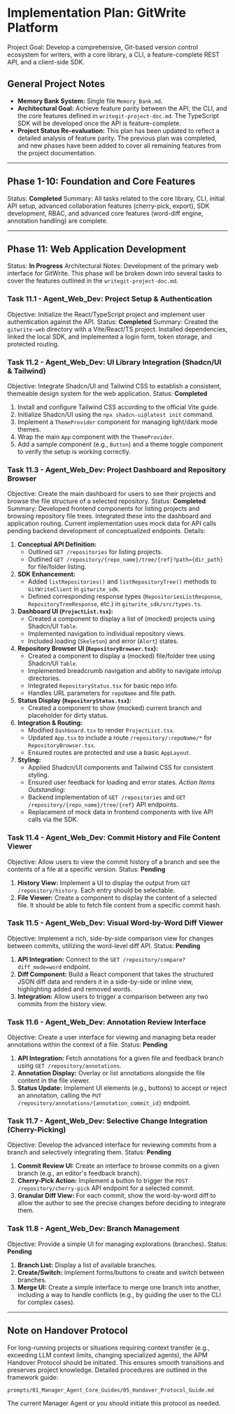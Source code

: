 # Implementation Plan: GitWrite Platform

Project Goal: Develop a comprehensive, Git-based version control ecosystem for writers, with a core library, a CLI, a feature-complete REST API, and a client-side SDK.

## General Project Notes
*   **Memory Bank System:** Single file `Memory_Bank.md`.
*   **Architectural Goal:** Achieve feature parity between the API, the CLI, and the core features defined in `writegit-project-doc.md`. The TypeScript SDK will be developed once the API is feature-complete.
*   **Project Status Re-evaluation:** This plan has been updated to reflect a detailed analysis of feature parity. The previous plan was completed, and new phases have been added to cover all remaining features from the project documentation.

---

## Phase 1-10: Foundation and Core Features
Status: **Completed**
Summary: All tasks related to the core library, CLI, initial API setup, advanced collaboration features (cherry-pick, export), SDK development, RBAC, and advanced core features (word-diff engine, annotation handling) are complete.

---

## Phase 11: Web Application Development
Status: **In Progress**
Architectural Notes: Development of the primary web interface for GitWrite. This phase will be broken down into several tasks to cover the features outlined in the `writegit-project-doc.md`.

### Task 11.1 - Agent_Web_Dev: Project Setup & Authentication
Objective: Initialize the React/TypeScript project and implement user authentication against the API.
Status: **Completed**
Summary: Created the `gitwrite-web` directory with a Vite/React/TS project. Installed dependencies, linked the local SDK, and implemented a login form, token storage, and protected routing.

### Task 11.2 - Agent_Web_Dev: UI Library Integration (Shadcn/UI & Tailwind)
Objective: Integrate Shadcn/UI and Tailwind CSS to establish a consistent, themeable design system for the web application.
Status: **Completed**

1.  Install and configure Tailwind CSS according to the official Vite guide.
2.  Initialize Shadcn/UI using the `npx shadcn-ui@latest init` command.
3.  Implement a `ThemeProvider` component for managing light/dark mode themes.
4.  Wrap the main `App` component with the `ThemeProvider`.
5.  Add a sample component (e.g., `Button`) and a theme toggle component to verify the setup is working correctly.

### Task 11.3 - Agent_Web_Dev: Project Dashboard and Repository Browser
Objective: Create the main dashboard for users to see their projects and browse the file structure of a selected repository.
Status: **Completed**
Summary: Developed frontend components for listing projects and browsing repository file trees. Integrated these into the dashboard and application routing. Current implementation uses mock data for API calls pending backend development of conceptualized endpoints.
Details:
1.  **Conceptual API Definition:**
    *   Outlined `GET /repositories` for listing projects.
    *   Outlined `GET /repository/{repo_name}/tree/{ref}?path={dir_path}` for file/folder listing.
2.  **SDK Enhancement:**
    *   Added `listRepositories()` and `listRepositoryTree()` methods to `GitWriteClient` in `gitwrite_sdk`.
    *   Defined corresponding response types (`RepositoriesListResponse`, `RepositoryTreeResponse`, etc.) in `gitwrite_sdk/src/types.ts`.
3.  **Dashboard UI (`ProjectList.tsx`):**
    *   Created a component to display a list of (mocked) projects using Shadcn/UI `Table`.
    *   Implemented navigation to individual repository views.
    *   Included loading (`Skeleton`) and error (`Alert`) states.
4.  **Repository Browser UI (`RepositoryBrowser.tsx`):**
    *   Created a component to display a (mocked) file/folder tree using Shadcn/UI `Table`.
    *   Implemented breadcrumb navigation and ability to navigate into/up directories.
    *   Integrated `RepositoryStatus.tsx` for basic repo info.
    *   Handles URL parameters for `repoName` and file path.
5.  **Status Display (`RepositoryStatus.tsx`):**
    *   Created a component to show (mocked) current branch and placeholder for dirty status.
6.  **Integration & Routing:**
    *   Modified `Dashboard.tsx` to render `ProjectList.tsx`.
    *   Updated `App.tsx` to include a route `/repository/:repoName/*` for `RepositoryBrowser.tsx`.
    *   Ensured routes are protected and use a basic `AppLayout`.
7.  **Styling:**
    *   Applied Shadcn/UI components and Tailwind CSS for consistent styling.
    *   Ensured user feedback for loading and error states.
*Action Items Outstanding:*
    *   Backend implementation of `GET /repositories` and `GET /repository/{repo_name}/tree/{ref}` API endpoints.
    *   Replacement of mock data in frontend components with live API calls via the SDK.

### Task 11.4 - Agent_Web_Dev: Commit History and File Content Viewer
Objective: Allow users to view the commit history of a branch and see the contents of a file at a specific version.
Status: **Pending**
1.  **History View:** Implement a UI to display the output from `GET /repository/history`. Each entry should be selectable.
2.  **File Viewer:** Create a component to display the content of a selected file. It should be able to fetch file content from a specific commit hash.

### Task 11.5 - Agent_Web_Dev: Visual Word-by-Word Diff Viewer
Objective: Implement a rich, side-by-side comparison view for changes between commits, utilizing the word-level diff API.
Status: **Pending**
1.  **API Integration:** Connect to the `GET /repository/compare?diff_mode=word` endpoint.
2.  **Diff Component:** Build a React component that takes the structured JSON diff data and renders it in a side-by-side or inline view, highlighting added and removed words.
3.  **Integration:** Allow users to trigger a comparison between any two commits from the history view.

### Task 11.6 - Agent_Web_Dev: Annotation Review Interface
Objective: Create a user interface for viewing and managing beta reader annotations within the context of a file.
Status: **Pending**
1.  **API Integration:** Fetch annotations for a given file and feedback branch using `GET /repository/annotations`.
2.  **Annotation Display:** Overlay or list annotations alongside the file content in the file viewer.
3.  **Status Update:** Implement UI elements (e.g., buttons) to accept or reject an annotation, calling the `PUT /repository/annotations/{annotation_commit_id}` endpoint.

### Task 11.7 - Agent_Web_Dev: Selective Change Integration (Cherry-Picking)
Objective: Develop the advanced interface for reviewing commits from a branch and selectively integrating them.
Status: **Pending**
1.  **Commit Review UI:** Create an interface to browse commits on a given branch (e.g., an editor's feedback branch).
2.  **Cherry-Pick Action:** Implement a button to trigger the `POST /repository/cherry-pick` API endpoint for a selected commit.
3.  **Granular Diff View:** For each commit, show the word-by-word diff to allow the author to see the precise changes before deciding to integrate them.

### Task 11.8 - Agent_Web_Dev: Branch Management
Objective: Provide a simple UI for managing explorations (branches).
Status: **Pending**
1.  **Branch List:** Display a list of available branches.
2.  **Create/Switch:** Implement forms/buttons to create and switch between branches.
3.  **Merge UI:** Create a simple interface to merge one branch into another, including a way to handle conflicts (e.g., by guiding the user to the CLI for complex cases).

---

## Note on Handover Protocol

For long-running projects or situations requiring context transfer (e.g., exceeding LLM context limits, changing specialized agents), the APM Handover Protocol should be initiated. This ensures smooth transitions and preserves project knowledge. Detailed procedures are outlined in the framework guide:

`prompts/01_Manager_Agent_Core_Guides/05_Handover_Protocol_Guide.md`

The current Manager Agent or you should initiate this protocol as needed.